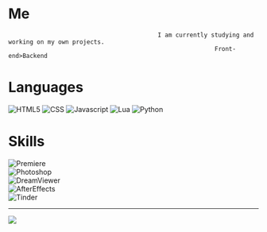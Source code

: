 #                                                                    Me
                                              I am currently studying and working on my own projects.
                                                              Front-end>Backend


# Languages
![HTML5](https://img.shields.io/badge/html5-%23E34F26.svg?style=flat&logo=html5&logoColor=white) ![CSS](https://img.shields.io/badge/CSS%20Modules-000000.svg?style=for-the-badge&logo=CSS-Modules&logoColor=white) ![Javascript](https://img.shields.io/badge/JavaScript-F7DF1E.svg?style=for-the-badge&logo=JavaScript&logoColor=black) ![Lua](https://img.shields.io/badge/Lua-2C2D72.svg?style=for-the-badge&logo=Lua&logoColor=white) ![Python](https://img.shields.io/badge/Python-3776AB.svg?style=for-the-badge&logo=Python&logoColor=white)

# Skills
![Premiere](https://img.shields.io/badge/Adobe%20Premiere%20Pro-9999FF.svg?style=for-the-badge&logo=Adobe-Premiere-Pro&logoColor=white) <br>
![Photoshop](https://img.shields.io/badge/Adobe%20Photoshop-31A8FF.svg?style=for-the-badge&logo=Adobe-Photoshop&logoColor=white) <br>
![DreamViewer](https://img.shields.io/badge/Adobe%20Dreamweaver-FF61F6.svg?style=for-the-badge&logo=Adobe-Dreamweaver&logoColor=white) <br>
![AfterEffects](https://img.shields.io/badge/Adobe%20After%20Effects-9999FF.svg?style=for-the-badge&logo=Adobe-After-Effects&logoColor=white) <br>
![Tinder](https://img.shields.io/badge/Tinder-FF6B6B.svg?style=for-the-badge&logo=Tinder&logoColor=white)

---
[![](https://visitcount.itsvg.in/api?id=fusee1&icon=7&color=0)](https://visitcount.itsvg.in)

<!-- Proudly created with GPRM ( https://gprm.itsvg.in ) -->
